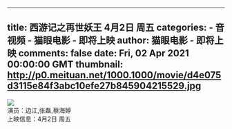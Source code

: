 
---
title: 西游记之再世妖王 4月2日 周五
categories: 
    - 音视频
    - 猫眼电影 - 即将上映
author: 猫眼电影 - 即将上映
comments: false
date: Fri, 02 Apr 2021 00:00:00 GMT
thumbnail: http://p0.meituan.net/1000.1000/movie/d4e075d3115e84f3abc10efe27b845904215529.jpg
---

<div>   
<img src="http://p0.meituan.net/1000.1000/movie/d4e075d3115e84f3abc10efe27b845904215529.jpg" referrerpolicy="no-referrer"> <br> 演员：边江,张磊,蔡海婷 <br> 上映信息：4月2日 周五  
</div>
            